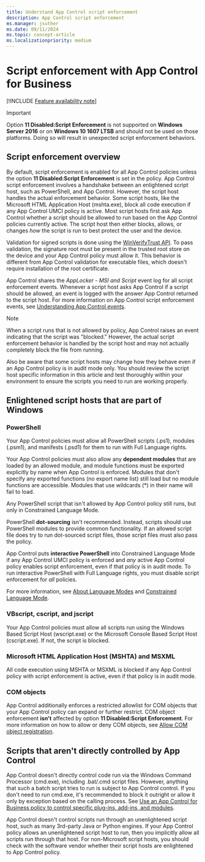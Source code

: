 ```yaml
---
title: Understand App Control script enforcement
description: App Control script enforcement
ms.manager: jsuther
ms.date: 09/11/2024
ms.topic: concept-article
ms.localizationpriority: medium
---
```


# Script enforcement with App Control for Business

[!INCLUDE [Feature availability note](../includes/feature-availability-note.md)]

> [!IMPORTANT]
> Option **11 Disabled:Script Enforcement** is not supported on **Windows Server 2016** or on **Windows 10 1607 LTSB** and should not be used on those platforms. Doing so will result in unexpected script enforcement behaviors.

## Script enforcement overview

By default, script enforcement is enabled for all App Control policies unless the option **11 Disabled:Script Enforcement** is set in the policy. App Control script enforcement involves a handshake between an enlightened script host, such as PowerShell, and App Control. However, the script host handles the actual enforcement behavior. Some script hosts, like the Microsoft HTML Application Host (mshta.exe), block all code execution if any App Control UMCI policy is active. Most script hosts first ask App Control whether a script should be allowed to run based on the App Control policies currently active. The script host then either blocks, allows, or changes *how* the script is run to best protect the user and the device.

Validation for signed scripts is done using the [WinVerifyTrust API](/windows/win32/api/wintrust/nf-wintrust-winverifytrust). To pass validation, the signature root must be present in the trusted root store on the device and your App Control policy must allow it. This behavior is different from App Control validation for executable files, which doesn't require installation of the root certificate.

App Control shares the *AppLocker - MSI and Script* event log for all script enforcement events. Whenever a script host asks App Control if a script should be allowed, an event is logged with the answer App Control returned to the script host. For more information on App Control script enforcement events, see [Understanding App Control events](../operations/event-id-explanations.md#app-control-block-events-for-packaged-apps-msi-installers-scripts-and-com-objects).

> [!NOTE]
> When a script runs that is not allowed by policy, App Control raises an event indicating that the script was "blocked." However, the actual script enforcement behavior is handled by the script host and may not actually completely block the file from running.
>
> Also be aware that some script hosts may change how they behave even if an App Control policy is in audit mode only. You should review the script host specific information in this article and test thoroughly within your environment to ensure the scripts you need to run are working properly.

## Enlightened script hosts that are part of Windows

### PowerShell

Your App Control policies must allow all PowerShell scripts (.ps1), modules (.psm1), and manifests (.psd1) for them to run with Full Language rights.

Your App Control policies must also allow any **dependent modules** that are loaded by an allowed module, and module functions must be exported explicitly by name when App Control is enforced. Modules that don't specify any exported functions (no export name list) still load but no module functions are accessible. Modules that use wildcards (\*) in their name will fail to load.

Any PowerShell script that isn't allowed by App Control policy still runs, but only in Constrained Language Mode.

PowerShell **dot-sourcing** isn't recommended. Instead, scripts should use PowerShell modules to provide common functionality. If an allowed script file does try to run dot-sourced script files, those script files must also pass the policy.

App Control puts **interactive PowerShell** into Constrained Language Mode if any App Control UMCI policy is enforced and *any* active App Control policy enables script enforcement, even if that policy is in audit mode. To run interactive PowerShell with Full Language rights, you must disable script enforcement for *all* policies.

For more information, see [About Language Modes](/powershell/module/microsoft.powershell.core/about/about_language_modes) and [Constrained Language Mode](https://devblogs.microsoft.com/powershell/powershell-constrained-language-mode/).

### VBscript, cscript, and jscript

Your App Control policies must allow all scripts run using the Windows Based Script Host (wscript.exe) or the Microsoft Console Based Script Host (cscript.exe). If not, the script is blocked.

### Microsoft HTML Application Host (MSHTA) and MSXML

All code execution using MSHTA or MSXML is blocked if any App Control policy with script enforcement is active, even if that policy is in audit mode.

### COM objects

App Control additionally enforces a restricted allowlist for COM objects that your App Control policy can expand or further restrict. COM object enforcement **isn't** affected by option **11 Disabled:Script Enforcement**. For more information on how to allow or deny COM objects, see [Allow COM object registration](allow-com-object-registration-in-appcontrol-policy.md).

## Scripts that aren't directly controlled by App Control

App Control doesn't directly control code run via the Windows Command Processor (cmd.exe), including .bat/.cmd script files. However, anything that such a batch script tries to run is subject to App Control control. If you don't need to run cmd.exe, it's recommended to block it outright or allow it only by exception based on the calling process. See [Use an App Control for Business policy to control specific plug-ins, add-ins, and modules](use-appcontrol-policy-to-control-specific-plug-ins-add-ins-and-modules.md).

App Control doesn't control scripts run through an unenlightened script host, such as many 3rd-party Java or Python engines. If your App Control policy allows an unenlightened script host to run, then you implicitly allow all scripts run through that host. For non-Microsoft script hosts, you should check with the software vendor whether their script hosts are enlightened to App Control policy.
